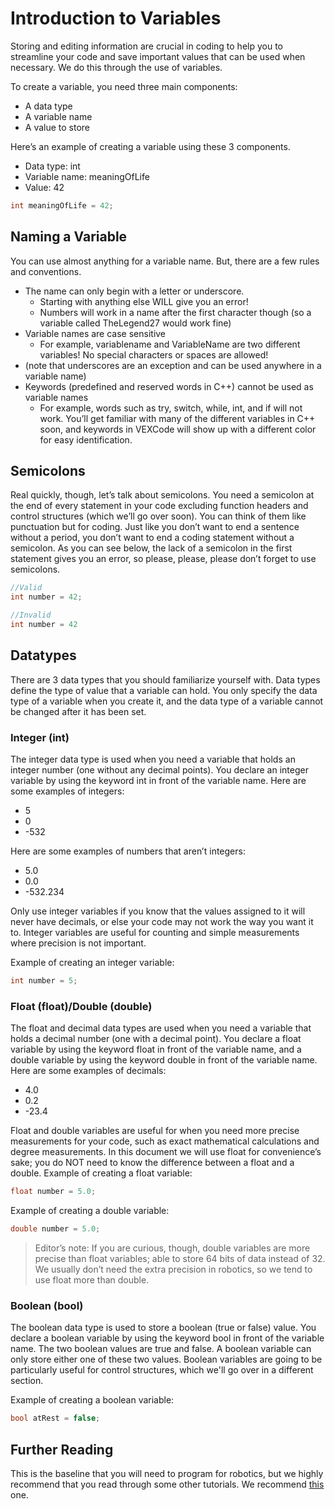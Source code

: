 # Introduction to Variables

Storing and editing information are crucial in coding to help you to streamline your code and save important values that can be used when necessary. We do this through the use of variables.

To create a variable, you need three main components:

-   A data type
-   A variable name
-   A value to store

Here’s an example of creating a variable using these 3 components.

-   Data type: int
-   Variable name: meaningOfLife
-   Value: 42

```cpp
int meaningOfLife = 42;
```

## Naming a Variable

You can use almost anything for a variable name. But, there are a few rules and conventions.

-   The name can only begin with a letter or underscore.
    -   Starting with anything else WILL give you an error!
    -   Numbers will work in a name after the first character though (so a variable called TheLegend27 would work fine)
-   Variable names are case sensitive
    -   For example, variablename and VariableName are two different variables!
        No special characters or spaces are allowed!
-   (note that underscores are an exception and can be used anywhere in a variable name)
-   Keywords (predefined and reserved words in C++) cannot be used as variable names
    -   For example, words such as try, switch, while, int, and if will not work. You’ll get familiar with many of the different variables in C++ soon, and keywords in VEXCode will show up with a different color for easy identification.

## Semicolons

Real quickly, though, let’s talk about semicolons. You need a semicolon at the end of every statement in your code excluding function headers and control structures (which we’ll go over soon). You can think of them like punctuation but for coding. Just like you don’t want to end a sentence without a period, you don’t want to end a coding statement without a semicolon. As you can see below, the lack of a semicolon in the first statement gives you an error, so please, please, please don’t forget to use semicolons.

```cpp
//Valid
int number = 42;

//Invalid
int number = 42
```

## Datatypes

There are 3 data types that you should familiarize yourself with. Data types define the type of value that a variable can hold. You only specify the data type of a variable when you create it, and the data type of a variable cannot be changed after it has been set.

### Integer (int)

The integer data type is used when you need a variable that holds an integer number (one without any decimal points). You declare an integer variable by using the keyword int in front of the variable name.
Here are some examples of integers:

-   5
-   0
-   -532

Here are some examples of numbers that aren’t integers:

-   5.0
-   0.0
-   -532.234

Only use integer variables if you know that the values assigned to it will never have decimals, or else your code may not work the way you want it to. Integer variables are useful for counting and simple measurements where precision is not important.

Example of creating an integer variable:

```cpp
int number = 5;
```

### Float (float)/Double (double)

The float and decimal data types are used when you need a variable that holds a decimal number (one with a decimal point). You declare a float variable by using the keyword float in front of the variable name, and a double variable by using the keyword double in front of the variable name.
Here are some examples of decimals:

-   4.0
-   0.2
-   -23.4

Float and double variables are useful for when you need more precise measurements for your code, such as exact mathematical calculations and degree measurements. In this document we will use float for convenience’s sake; you do NOT need to know the difference between a float and a double.
Example of creating a float variable:

```cpp
float number = 5.0;
```

Example of creating a double variable:

```cpp
double number = 5.0;
```

> Editor’s note: If you are curious, though, double variables are more precise than float variables; able to store 64 bits of data instead of 32. We usually don’t need the extra precision in robotics, so we tend to use float more than double.

### Boolean (bool)

The boolean data type is used to store a boolean (true or false) value. You declare a boolean variable by using the keyword bool in front of the variable name.
The two boolean values are true and false. A boolean variable can only store either one of these two values.
Boolean variables are going to be particularly useful for control structures, which we'll go over in a different section.

Example of creating a boolean variable:

```cpp
bool atRest = false;
```

## Further Reading

This is the baseline that you will need to program for robotics, but we highly recommend that you read through some other tutorials. We recommend [this](https://www.learncpp.com/) one.
